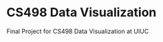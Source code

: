 CS498 Data Visualization 
===========================================

Final Project for CS498 Data Visualization at UIUC
